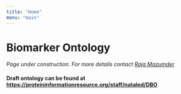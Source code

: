 ```yaml
---
title: "Home"
menu: "main"
---
```


# Biomarker Ontology
_Page under construction. For more details contact [Raja Mazumder](mailto:mazumder@gwu.edu)_

#### Draft ontology can be found at https://proteininformationresource.org/staff/nataled/DBO


